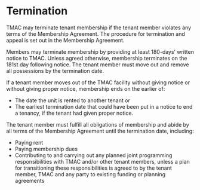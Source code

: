 # Termination

TMAC may terminate tenant membership if the tenant member violates any terms of the Membership Agreement. The procedure for termination and appeal is set out in the Membership Agreement.

Members may terminate membership by providing at least 180-days’ written notice to TMAC. Unless agreed otherwise, membership terminates on the 181st day following notice. The tenant member must move out and remove all possessions by the termination date.

If a tenant member moves out of the TMAC facility without giving notice or without giving proper notice, membership ends on the earlier of:

* The date the unit is rented to another tenant or
* The earliest termination date that could have been put in a notice to end a tenancy, if the tenant had given proper notice.

The tenant member must fulfill all obligations of membership and abide by all terms of the Membership Agreement until the termination date, including:

* Paying rent
* Paying membership dues
* Contributing to and carrying out any planned joint programming responsibilities with TMAC and/or other tenant members, unless a plan for transitioning these responsibilities is agreed to by the tenant member, TMAC and any party to existing funding or planning agreements